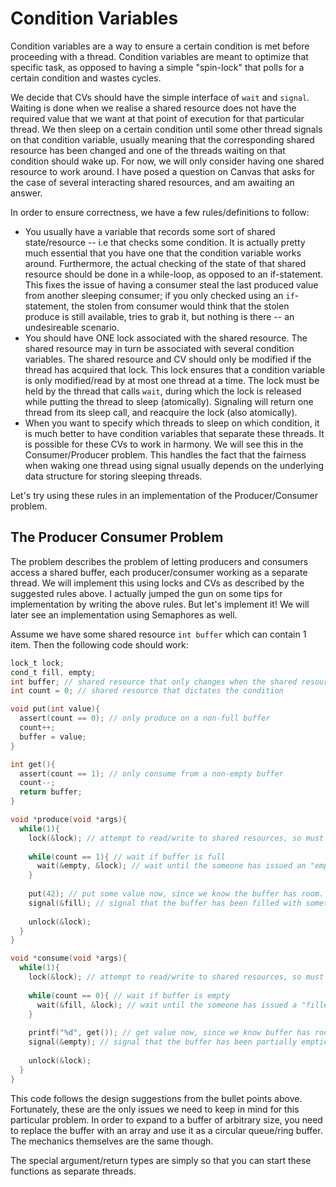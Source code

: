 # Condition Variables
Condition variables are a way to ensure a certain condition is met before proceeding with a thread. Condition variables are 
meant to optimize that specific task, as opposed to having a simple "spin-lock" that polls for a certain condition and wastes 
cycles. 

We decide that CVs should have the simple interface of `wait` and `signal`. Waiting is done when we realise a shared resource
does not have the required value that we want at that point of execution for that particular thread. We then sleep on a certain
condition until some other thread signals on that condition variable, usually meaning that the corresponding shared resource 
has been changed and one of the threads waiting on that condition should wake up. For now, we will only consider having one 
shared resource to work around. I have posed a question on Canvas that asks for the case of several interacting shared resources,
and am awaiting an answer.

In order to ensure correctness, we have a few rules/definitions to follow:

* You usually have a variable that records some sort of shared state/resource -- i.e that checks some condition. It is actually 
pretty much essential that you have one that the condition variable works around. Furthermore, the actual checking of the 
state of that shared resource should be done in a while-loop, as opposed to an if-statement. This fixes the issue of having 
a consumer steal the last produced value from another sleeping consumer; if you only checked using an `if`-statement, the 
stolen from consumer would think that the stolen produce is still available, tries to grab it, but nothing is there -- an
undesireable scenario.
* You should have ONE lock associated with the shared resource. The shared resource may in turn be associated with 
several condition variables. The shared resource and CV should only be modified if the thread has acquired that lock. This 
lock ensures that a condition variable is only modified/read by at most one thread at a time. The lock must be held by the 
thread that calls `wait`, during which the lock is released while putting the thread to sleep (atomically). Signaling will 
return one thread from its sleep call, and reacquire the lock (also atomically).
* When you want to specify which threads to sleep on which condition, it is much better to have condition variables that 
separate these threads. It is possible for these CVs to work in harmony. We will see this in the Consumer/Producer problem.
This handles the fact that the fairness when waking one thread using signal usually depends on the underlying data structure 
for storing sleeping threads.

Let's try using these rules in an implementation of the Producer/Consumer problem.

## The Producer Consumer Problem
The problem describes the problem of letting producers and consumers access a shared buffer, each producer/consumer working 
as a separate thread. We will implement this using locks and CVs as described by the suggested rules above. I actually jumped 
the gun on some tips for implementation by writing the above rules. But let's implement it! We will later see an implementation using Semaphores as well.

Assume we have some shared resource `int buffer` which can contain 1 item. Then the following code should work:

```C
lock_t lock;
cond_t fill, empty;
int buffer; // shared resource that only changes when the shared resource 'count' changes
int count = 0; // shared resource that dictates the condition

void put(int value){
  assert(count == 0); // only produce on a non-full buffer
  count++;
  buffer = value;
}

int get(){
  assert(count == 1); // only consume from a non-empty buffer
  count--;
  return buffer;
}

void *produce(void *args){
  while(1){
    lock(&lock); // attempt to read/write to shared resources, so must lock
    
    while(count == 1){ // wait if buffer is full
      wait(&empty, &lock); // wait until the someone has issued an "emptied" signal
    }
    
    put(42); // put some value now, since we know the buffer has room.
    signal(&fill); // signal that the buffer has been filled with something.
    
    unlock(&lock);
  }
}

void *consume(void *args){
  while(1){
    lock(&lock); // attempt to read/write to shared resources, so must lock
    
    while(count == 0){ // wait if buffer is empty
      wait(&fill, &lock); // wait until the someone has issued a "filled" signal
    }
    
    printf("%d", get()); // get value now, since we know buffer has room.
    signal(&empty); // signal that the buffer has been partially emptied by 1 unit.
    
    unlock(&lock);
  }
}
```

This code follows the design suggestions from the bullet points above. Fortunately, these are the only issues we need to 
keep in mind for this particular problem. In order to expand to a buffer of arbitrary size, you need to replace the buffer 
with an array and use it as a circular queue/ring buffer. The mechanics themselves are the same though.

The special argument/return types are simply so that you can start these functions as separate threads.
